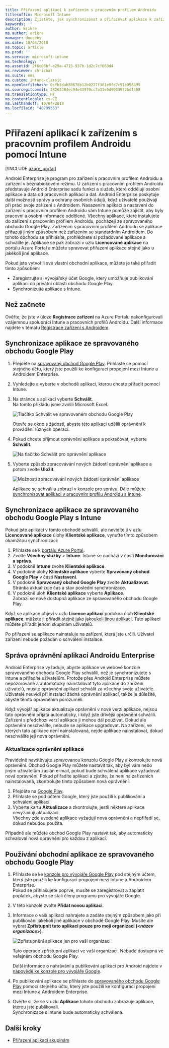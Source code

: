```yaml
---
title: Přiřazení aplikací k zařízením s pracovním profilem Androidu
titlesuffix: Microsoft Intune
description: Zjistěte, jak synchronizovat a přiřazovat aplikace k zařízením s pracovním profilem Androidu ze spravovaného obchodu Google Play.
keywords: ''
author: Erikre
ms.author: erikre
manager: dougeby
ms.date: 10/04/2018
ms.topic: article
ms.prod: ''
ms.service: microsoft-intune
ms.technology: ''
ms.assetid: 2f6c06bf-e29a-4715-937b-1d2c7cf663d4
ms.reviewer: chrisbal
ms.suite: ems
ms.custom: intune-classic
ms.openlocfilehash: 0cfb3dab58676b12b0227f381e9fd7c51e956895
ms.sourcegitcommit: 28262384ec94e43970cc7a33e5d9063972bdf468
ms.translationtype: HT
ms.contentlocale: cs-CZ
ms.lasthandoff: 10/04/2018
ms.locfileid: "48799553"
---
```

# <a name="assign-apps-to-android-work-profile-devices-with-intune"></a>Přiřazení aplikací k zařízením s pracovním profilem Androidu pomocí Intune

[!INCLUDE [azure_portal](./includes/azure_portal.md)]

Android Enterprise je program pro zařízení s pracovním profilem Androidu a zařízení v beznabídkovém režimu. U zařízení s pracovním profilem Androidu představuje Android Enterprise sadu funkcí a služeb, které oddělují osobní aplikace a data od pracovních aplikací a dat. Android Enterprise poskytuje další možnosti správy a ochrany osobních údajů, když uživatelé používají při práci svoje zařízení s Androidem. Nasazením aplikací a nastavení do zařízení s pracovním profilem Androidu vám Intune pomůže zajistit, aby byly pracovní a osobní informace oddělené. Všechny aplikace, které instalujete do zařízení s pracovním profilem Androidu, pocházejí ze spravovaného obchodu Google Play. Zařízením s pracovním profilem Androidu se aplikace přiřazují jiným způsobem než zařízením se standardním Androidem. Do tohoto obchodu se přihlásíte, prohlédnete si požadované aplikace a schválíte je. Aplikace se pak zobrazí v uzlu **Licencované aplikace** na portálu Azure Portal a můžete spravovat přiřazení aplikace stejně jako u jakékoli jiné aplikace.

Pokud jste vytvořili své vlastní obchodní aplikace, můžete je také přiřadit tímto způsobem:
- Zaregistrujte si vývojářský účet Google, který umožňuje publikování aplikací do privátní oblasti obchodu Google Play.
- Synchronizujte aplikace s Intune.

## <a name="before-you-start"></a>Než začnete

Ověřte, že jste v úloze **Registrace zařízení** na Azure Portalu nakonfigurovali vzájemnou spolupráci Intune a pracovních profilů Androidu. Další informace najdete v tématu [Registrace zařízení s Androidem](android-work-profile-enroll.md).

## <a name="synchronize-an-app-from-the-managed-google-play-store"></a>Synchronizace aplikace ze spravovaného obchodu Google Play

1. Přejděte na [spravovaný obchod Google Play](https://play.google.com/work). Přihlaste se pomocí stejného účtu, který jste použili ke konfiguraci propojení mezi Intune a Androidem Enterprise.
2. Vyhledejte a vyberte v obchodě aplikaci, kterou chcete přiřadit pomocí Intune.
3. Na stránce s aplikací vyberte **Schválit**.  
    Na tomto příkladu jsme zvolili Microsoft Excel.

    ![Tlačítko Schválit ve spravovaném obchodu Google Play](media/approve.png)
    
   Otevře se okno s žádostí, abyste této aplikaci udělili oprávnění k provádění různých operací. 

4. Pokud chcete přijmout oprávnění aplikace a pokračovat, vyberte **Schválit**.

    ![Na tlačítko Schválit pro oprávnění aplikace](media/approve-app-permissions.png)

5. Vyberte způsob zpracovávání nových žádostí oprávnění aplikace a potom zvolte **Uložit**.

    ![Možnosti zpracovávání nových žádostí oprávnění aplikace](media/approve-app-settings.png)

    Aplikace se schválí a zobrazí v konzole pro správu. Dále můžete [synchronizovat aplikaci v pracovním profilu Androidu s Intune](apps-add-android-for-work.md#sync-an-android-for-work-app-with-intune). 

## <a name="sync-a-managed-google-play-app-with-intune"></a>Synchronizace aplikace ze spravovaného obchodu Google Play s Intune

Pokud jste aplikaci v tomto obchodě schválili, ale nevidíte ji v uzlu **Licencované aplikace** úlohy **Klientské aplikace**, vynuťte tímto způsobem okamžitou synchronizaci:

1. Přihlaste se k [portálu Azure Portal](https://portal.azure.com).
2. Zvolte **Všechny služby** > **Intune**. Intune se nachází v části **Monitorování a správa**.
3. V podokně **Intune** zvolte **Klientské aplikace**.
4. V podokně úlohy **Klientské aplikace** vyberte **Spravovaný obchod Google Play** v části **Nastavení**.
5. V podokně **Spravovaný obchod Google Play** zvolte **Aktualizovat**.  
    Stránka aktualizuje čas a stav poslední synchronizace.
6. V podokně úloh **Klientské aplikace** vyberte **Aplikace**.  
    Zobrazí se nově dostupná aplikace ze spravovaného obchodu Google Play.

Když se aplikace objeví v uzlu **Licence aplikací** podokna úloh **Klientské aplikace**, můžete ji [přiřadit stejně jako jakoukoli jinou aplikaci](/intune-azure/manage-apps/deploy-apps). Tuto aplikaci můžete přiřadit jenom skupinám uživatelů.

Po přiřazení se aplikace nainstaluje na zařízení, která jste určili. Uživatel zařízení nebude požádán o schválení instalace.

## <a name="manage-android-enterprise-app-permissions"></a>Správa oprávnění aplikací Androidu Enterprise
Android Enterprise vyžaduje, abyste aplikace ve webové konzole spravovaného obchodu Google Play schválili, než je synchronizujete s Intune a přiřadíte uživatelům. Protože přes Android Enterprise můžete nepozorovaně a automaticky nainstalovat tyto aplikace do zařízení uživatelů, musíte oprávnění aplikací schválit za všechny svoje uživatele. Uživatelé neuvidí při instalaci žádná oprávnění aplikací, takže je důležité, abyste těmto oprávněním porozuměli.

Když vývojář aplikace aktualizuje oprávnění v nové verzi aplikace, nejsou tato oprávnění přijata automaticky, i když jste dřívější oprávnění schválili. Zařízení s předchozí verzí aplikace ji mohou dál používat. Dokud ale oprávnění neschválíte, nebude se aplikace upgradovat. Na zařízení, ve kterých tato aplikace není nainstalovaná, nejde aplikace nainstalovat, dokud neschválíte její nová oprávnění.

### <a name="update-app-permissions"></a>Aktualizace oprávnění aplikace

Pravidelně navštěvujte spravovanou konzolu Google Play a kontrolujte nová oprávnění. Obchod Google Play můžete nastavit tak, aby byl vám nebo jiným uživatelům zaslán e-mail, pokud bude schválená aplikace vyžadovat nová oprávnění. Pokud přiřadíte aplikaci a zjistíte, že není na zařízeních nainstalovaná, zkontrolujte tímto způsobem nová oprávnění:

1. Přejděte na [Google Play](http://play.google.com/work).
2. Přihlaste se pod účtem Google, který jste použili k publikování a schválení aplikací.
3. Vyberte kartu **Aktualizace** a zkontrolujte, jestli některé aplikace nevyžadují aktualizaci.  
    Všechny zde uvedené aplikace vyžadují nová oprávnění a nepřiřadí se, dokud nebudou použita.

Případně ale můžete obchod Google Play nastavit tak, aby automaticky schvaloval nová oprávnění pro každou z aplikací. 

## <a name="working-with-a-line-of-business-app-from-the-managed-google-play-store"></a>Používání obchodní aplikace ze spravovaného obchodu Google Play

1. Přihlaste se ke [konzole pro vývojáře Google Play](https://play.google.com/apps/publish) pod stejným účtem, který jste použili ke konfiguraci propojení mezi Intune a Androidem Enterprise.  
    Pokud se přihlašujete poprvé, musíte se zaregistrovat a zaplatit poplatek, abyste se stali členy programu pro vývojáře Google.
2. V této konzole zvolte **Přidat novou aplikaci**.
3. Informace o vaší aplikaci nahrajete a zadáte stejným způsobem jako při publikování jakékoli jiné aplikace v obchodě Google Play. Musíte ale vybrat **Zpřístupnit tuto aplikaci pouze pro moji organizaci (<*název organizace*>)**.

    ![Zpřístupnění aplikace jen pro vaši organizaci](media/restrict.png)

    Tato operace zpřístupní aplikaci ve vaší organizaci. Nebude dostupná ve veřejném obchodu Google Play.

    Další informace o nahrávání a publikování aplikací pro Android najdete v [nápovědě ke konzole pro vývojáře Google](https://support.google.com/googleplay/android-developer/answer/113469).
4. Po publikování aplikace se přihlaste do [spravovaného obchodu Google Play](https://play.google.com/work) pomocí stejného účtu, který jste použili ke konfiguraci propojení mezi Intune a Androidem Enterprise.
5. Ověřte si, že se v uzlu **Aplikace** tohoto obchodu zobrazuje aplikace, kterou jste publikovali.  
    Synchronizace s Intune bude automaticky schválená.

## <a name="next-steps"></a>Další kroky

- [Přiřazení aplikací skupinám](apps-deploy.md) 

